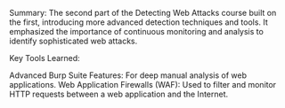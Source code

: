 Summary:
The second part of the Detecting Web Attacks course built on the first, introducing more advanced detection techniques and tools. It emphasized the importance of continuous monitoring and analysis to identify sophisticated web attacks.

Key Tools Learned:

Advanced Burp Suite Features: For deep manual analysis of web applications.
Web Application Firewalls (WAF): Used to filter and monitor HTTP requests between a web application and the Internet.
